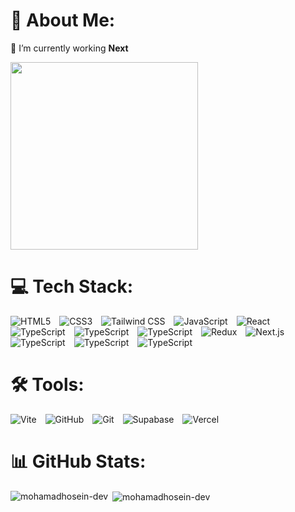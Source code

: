 <h1 align="left">💫 About Me:</h1>

 🔭 I’m currently working **Next**
<p align="left">
  <img 
    src="https://images-wixmp-ed30a86b8c4ca887773594c2.wixmp.com/f/c83c004e-1370-4756-88e5-4071de797088/dgdq8br-09cc7ad6-a021-47a5-b0e0-917b12b0f7a7.gif?token=eyJ0eXAiOiJKV1QiLCJhbGciOiJIUzI1NiJ9.eyJzdWIiOiJ1cm46YXBwOjdlMGQxODg5ODIyNjQzNzNhNWYwZDQxNWVhMGQyNmUwIiwiaXNzIjoidXJuOmFwcDo3ZTBkMTg4OTgyMjY0MzczYTVmMGQ0MTVlYTBkMjZlMCIsIm9iaiI6W1t7InBhdGgiOiJcL2ZcL2M4M2MwMDRlLTEzNzAtNDc1Ni04OGU1LTQwNzFkZTc5NzA4OFwvZGdkcThici0wOWNjN2FkNi1hMDIxLTQ3YTUtYjBlMC05MTdiMTJiMGY3YTcuZ2lmIn1dXSwiYXVkIjpbInVybjpzZXJ2aWNlOmZpbGUuZG93bmxvYWQiXX0.tqRMtE-b2QiI2nnefNxSDMJvZCcYqFmq2ccg_Xfzqb8" 
    width="300" 
  />
</p>
<h1 align="left">💻 Tech Stack:</h1>
<p align="left"> 
    <img src="https://img.shields.io/badge/html5-%23E34F26.svg?style=for-the-badge&logo=html5&logoColor=white" alt="HTML5" style="margin-right: 10px;" />
    <img src="https://img.shields.io/badge/css3-%231572B6.svg?style=for-the-badge&logo=css3&logoColor=white" alt="CSS3" style="margin-right: 10px;" />
    <img src="https://img.shields.io/badge/tailwindcss-%2338B2AC.svg?style=for-the-badge&logo=tailwind-css&logoColor=white" alt="Tailwind CSS" style="margin-right: 10px;" />
    <img src="https://img.shields.io/badge/javascript-%23F7DF1E.svg?style=for-the-badge&logo=javascript&logoColor=black" alt="JavaScript" style="margin-right: 10px;" />
   <img src="https://camo.githubusercontent.com/f93e05694a6f01f2f6a37713a454a942442a5ff2b33083891096a6f7e57842f8/68747470733a2f2f696d672e736869656c64732e696f2f62616467652f72656163742d2532333230323332612e7376673f7374796c653d666f722d7468652d6261646765266c6f676f3d7265616374266c6f676f436f6c6f723d253233363144414642" alt="React" style="margin-right: 10px;" />
  <img src="https://camo.githubusercontent.com/44827058d4b05d71c87e257a4ef305f59a6732654cd9de1ee2f818e15dba31a4/68747470733a2f2f696d672e736869656c64732e696f2f62616467652f52656163745f526f757465722d4341343234353f7374796c653d666f722d7468652d6261646765266c6f676f3d72656163742d726f75746572266c6f676f436f6c6f723d7768697465" alt="TypeScript" style="margin-right: 10px;" />
  <img src="https://camo.githubusercontent.com/be811de435179effc92e0a8d25b4f96b9e8e7778c16a6c4ea54933bb488d3f1c/68747470733a2f2f696d672e736869656c64732e696f2f62616467652f52656163745f51756572792d4646343135343f7374796c653d666f722d7468652d6261646765266c6f676f3d72656163742d7175657279266c6f676f436f6c6f723d7768697465" alt="TypeScript" style="margin-right: 10px;" />
  <img src="https://camo.githubusercontent.com/523a18e1dbbdd7dbb3306bebf75134d9b7b81be703e97744170d2544faa0d702/68747470733a2f2f696d672e736869656c64732e696f2f62616467652f52656163745f486f6f6b5f466f726d2d4543353939303f7374796c653d666f722d7468652d6261646765266c6f676f3d72656163742d686f6f6b2d666f726d266c6f676f436f6c6f723d7768697465" alt="TypeScript" style="margin-right: 10px;" />
    <img src="https://img.shields.io/badge/redux-%23593d88.svg?style=for-the-badge&logo=redux&logoColor=white" alt="Redux" style="margin-right: 10px;" />
    <img src="https://img.shields.io/badge/next.js-%23000000.svg?style=for-the-badge&logo=next.js&logoColor=white" alt="Next.js" style="margin-right: 10px;" />
    <img src="https://img.shields.io/badge/typescript-%23007ACC.svg?style=for-the-badge&logo=typescript&logoColor=white" alt="TypeScript" style="margin-right: 10px;" />
  <img src="https://camo.githubusercontent.com/37b7a532bc6cdb441d0552adf8949d64ff7f2c2078b0f5ea4ad7fa3494e96e4d/68747470733a2f2f696d672e736869656c64732e696f2f62616467652f506f73746d616e2d2532334646364333372e7376673f7374796c653d666f722d7468652d6261646765266c6f676f3d706f73746d616e266c6f676f436f6c6f723d7768697465" alt="TypeScript" style="margin-right: 10px;" />
   <img src="https://camo.githubusercontent.com/893370eeab3ae74b7602a757431776c5f106d9c96d723f63b35c73cc660bd7e3/68747470733a2f2f696d672e736869656c64732e696f2f62616467652f6e706d2d2532334342333833372e7376673f7374796c653d666f722d7468652d6261646765266c6f676f3d6e706d266c6f676f436f6c6f723d7768697465" alt="TypeScript" style="margin-right: 10px;" />
</p>

<h1 align="left">🛠 Tools:</h1>
<p align="left">
    <img src="https://img.shields.io/badge/vite-%23646CFF.svg?style=for-the-badge&logo=vite&logoColor=white" alt="Vite" style="margin-right: 10px;" />
    <img src="https://img.shields.io/badge/github-%23181717.svg?style=for-the-badge&logo=github&logoColor=white" alt="GitHub" style="margin-right: 10px;" />
    <img src="https://img.shields.io/badge/git-%23F05033.svg?style=for-the-badge&logo=git&logoColor=white" alt="Git" style="margin-right: 10px;" />
    <img src="https://img.shields.io/badge/supabase-%233ECF8E.svg?style=for-the-badge&logo=supabase&logoColor=white" alt="Supabase" style="margin-right: 10px;" />
    <img src="https://img.shields.io/badge/vercel-%23000000.svg?style=for-the-badge&logo=vercel&logoColor=white" alt="Vercel" style="margin-right: 10px;" />
</p>



<h1 align="left">📊 GitHub Stats:</h1>

<p><img align="left" src="https://github-readme-stats.vercel.app/api/top-langs?username=mohamadhosein-dev&show_icons=true&locale=en&layout=compact" alt="mohamadhosein-dev" /></p>

<p>&nbsp;<img align="center" src="https://github-readme-stats.vercel.app/api?username=mohamadhosein-dev&show_icons=true&locale=en" alt="mohamadhosein-dev" /></p>

